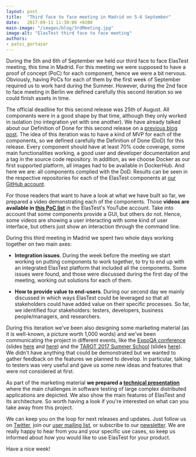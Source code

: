 ```yaml
---
layout: post
title:  "Third face to face meeting in Madrid on 5-6 September"
date:   2017-09-11 11:30:00 +0200
main-image: "/images/blog/3rdMeeting.jpg"
image-alt: "ElasTest third face to face meeting"
authors:
- patxi_gortazar
---
```


During the 5th and 6th of September we held our third face to face ElasTest meeting, this time in Madrid. For this meeting we were supposed to have a proof of concept (PoC) for each component, hence we were a bit nervous. Obviously, having PoCs for each of them by the first week of September required us to work hard during the Summer. However, during the 2nd face to face meeting in Berlin we defined carefully this second iteration so we could finish assets in time. 

The official deadline for this second release was 25th of August. All components were in a good shape by that time, although they only worked in isolation (no integration yet with one another). We have already talked about our Definition of Done for this second release on a [previous blog post](http://elastest.io/blog/2017/05/08/FaceToFaceMeetingAtBerlin.html). The idea of this iteration was to have a kind of MVP for each of the components, so we defined carefully the Definition of Done (DoD) for this release. Every component should have at least 70% code coverage, some main functionalities  working, a good user and developer documentation and a tag in the source code repository. In addition, as we choose Docker as our first supported platform, all images had to be available in DockerHub. And here we are: all components complied with the DoD. Results can be seen in the respective repositories for each of the ElasTest components at [our GitHub account](https://github.com/elastest/). 

For those readers that want to have a look at what we have built so far, we prepared a video demonstrating each of the components. Those **videos are available in [this PoC list](https://www.youtube.com/playlist?list=PLAu4uAuPmhO7WngYVdBoc2eaNjvl6dK3I)** in the ElasTest's YouTube account. Take into account that some components provide a GUI, but others do not. Hence, some videos are showing a user interacting with some kind of user interface, but others just show an interaction through the command line.

During this third meeting in Madrid we spent two whole days working together on two main axes:

* **Integration issues**. During the week before the meeting we start working on putting components to work together, to try to end up with an integrated ElasTest platform that included all the components. Some issues were found, and those were discussed during the first day of the meeting, working out solutions for each of them.

* **How to provide value to end-users**. During our second day we mainly discussed in which ways ElasTest could be leveraged so that all stakeholders could have added value on their specific processes. So far, we identified four stakeholders: testers, developers, business people/managers, and researchers.

During this iteration we've been also designing some marketing material (as it is well-known, a picture worth 1,000 words) and we've been communicating the project in different events, like the [ExpoQA conference](http://expoqa.com/) (slides [here](https://www.slideshare.net/elastest/expoqa-2017) and [here](https://www.slideshare.net/elastest/expoqa-2017-using-docker-to-build-and-test-in-your-laptop-and-jenkins)) and the [TAROT 2017 Summer School](http://tarot2017.dieti.unina.it/) (slides [here](https://www.slideshare.net/elastest/tarot-2017)). We didn't have anything that could be demonstrated but we wanted to gather feedback on the features we planned to develop. In particular, talking to testers was very useful and gave us some new ideas and features that were not considered at first.

As part of the marketing material **we prepared a [technical presentation](https://www.slideshare.net/elastest/elas-test-technical-presentation)** where the main challenges in software testing of large complex distributed applications are depicted. We also show the main features of ElasTest and its architecture. So worth having a look if you're interested on what can you take away from this project.

We can keep you on the loop for next releases and updates. Just follow us on [Twitter](https://twitter.com/elastestio/), join our [user mailing list](https://groups.google.com/forum/#!forum/elastest-users), or subscribe to our [newsletter](http://elastest.io/#newsletter). We are really happy to hear from you and your specific use cases, so keep us informed about how you would like to use ElasTest for your product.

Have a nice week!

